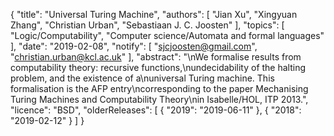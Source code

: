 {
    "title": "Universal Turing Machine",
    "authors": [
        "Jian Xu",
        "Xingyuan Zhang",
        "Christian Urban",
        "Sebastiaan J. C. Joosten"
    ],
    "topics": [
        "Logic/Computability",
        "Computer science/Automata and formal languages"
    ],
    "date": "2019-02-08",
    "notify": [
        "sjcjoosten@gmail.com",
        "christian.urban@kcl.ac.uk"
    ],
    "abstract": "\nWe formalise results from computability theory: recursive functions,\nundecidability of the halting problem, and the existence of a\nuniversal Turing machine. This formalisation is the AFP entry\ncorresponding to the paper Mechanising Turing Machines and Computability Theory\nin Isabelle/HOL, ITP 2013.",
    "licence": "BSD",
    "olderReleases": [
        {
            "2019": "2019-06-11"
        },
        {
            "2018": "2019-02-12"
        }
    ]
}